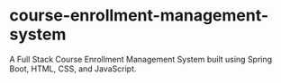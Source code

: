 # course-enrollment-management-system
A Full Stack Course Enrollment Management System built using Spring Boot, HTML, CSS, and JavaScript.
